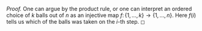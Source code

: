 *Proof.* One can argue by the product rule, or one can interpret an
ordered choice of $k$ balls out of $n$ as an injective map
$f \colon \{1, \ldots, k\} \to \{1, \ldots, n\}$. Here $f(i)$ tells us
which of the balls was taken on the $i$-th step. ◻
